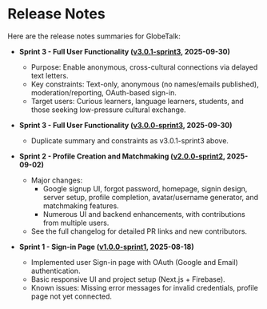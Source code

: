 # Release Notes

Here are the release notes summaries for GlobeTalk:

- **Sprint 3 - Full User Functionality ([v3.0.1-sprint3](https://github.com/usmiso/GlobeTalk/releases/tag/v3.0.1-sprint3), 2025-09-30)**
	- Purpose: Enable anonymous, cross-cultural connections via delayed text letters.
	- Key constraints: Text-only, anonymous (no names/emails published), moderation/reporting, OAuth-based sign-in.
	- Target users: Curious learners, language learners, students, and those seeking low-pressure cultural exchange.

- **Sprint 3 - Full User Functionality ([v3.0.0-sprint3](https://github.com/usmiso/GlobeTalk/releases/tag/v3.0.0-sprint3), 2025-09-30)**
	- Duplicate summary and constraints as v3.0.1-sprint3 above.

- **Sprint 2 - Profile Creation and Matchmaking ([v2.0.0-sprint2](https://github.com/usmiso/GlobeTalk/releases/tag/v2.0.0-sprint2), 2025-09-02)**
	- Major changes:
		- Google signup UI, forgot password, homepage, signin design, server setup, profile completion, avatar/username generator, and matchmaking features.
		- Numerous UI and backend enhancements, with contributions from multiple users.
	- See the full changelog for detailed PR links and new contributors.

- **Sprint 1 - Sign-in Page ([v1.0.0-sprint1](https://github.com/usmiso/GlobeTalk/releases/tag/v1.0.0-sprint1), 2025-08-18)**
	- Implemented user Sign-in page with OAuth (Google and Email) authentication.
	- Basic responsive UI and project setup (Next.js + Firebase).
	- Known issues: Missing error messages for invalid credentials, profile page not yet connected.
